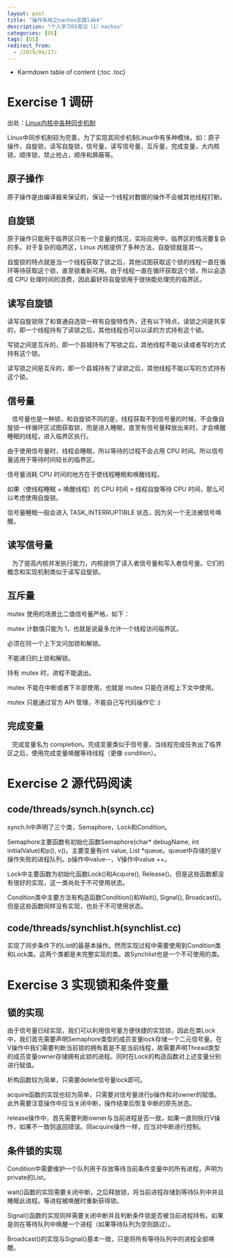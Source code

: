 ```yaml
---
layout: post
title: "操作系统之nachos实践lab4"
description: "个人学习OS笔记（1）nachos"
categories: [OS]
tags: [OS]
redirect_from:
  - /2019/04/17/
---
```


* Karmdown table of content
{:toc .toc}

# Exercise 1  调研

出处：[Linux内核中各种同步机制](https://www.cnblogs.com/liuwei0773/articles/9506748.html)

Linux中同步机制较为完善，为了实现其同步机制Linux中有多种模块。如：原子操作，自旋锁，读写自旋锁，信号量，读写信号量，互斥量，完成变量，大内核锁，顺序锁，禁止抢占，顺序和屏蔽等。

## 原子操作

原子操作是由编译器来保证的，保证一个线程对数据的操作不会被其他线程打断。 

## 自旋锁

原子操作只能用于临界区只有一个变量的情况，实际应用中，临界区的情况要复杂的多。对于复杂的临界区，Linux 内核提供了多种方法，自旋锁就是其一。

自旋锁的特点就是当一个线程获取了锁之后，其他试图获取这个锁的线程一直在循环等待获取这个锁，直至锁重新可用。由于线程一直在循环获取这个锁，所以会造成 CPU 处理时间的浪费，因此最好将自旋锁用于很快能处理完的临界区。

## 读写自旋锁

读写自旋锁除了和普通自选锁一样有自旋特性外，还有以下特点，读锁之间是共享的，即一个线程持有了读锁之后，其他线程也可以以读的方式持有这个锁。

写锁之间是互斥的，即一个县城持有了写锁之后，其他线程不能以读或者写的方式持有这个锁。

读写锁之间是互斥的，即一个县城持有了读锁之后，其他线程不能以写的方式持有这个锁。

## 信号量
  
信号量也是一种锁，和自旋锁不同的是，线程获取不到信号量的时候，不会像自旋锁一样循环区试图获取锁，而是进入睡眠，直至有信号量释放出来时，才会唤醒睡眠的线程，进入临界区执行。

由于使用信号量时，线程会睡眠，所以等待的过程不会占用 CPU 时间。所以信号量适用于等待时间较长的临界区。 

信号量消耗 CPU 时间的地方在于使线程睡眠和唤醒线程。 

如果（使线程睡眠 + 唤醒线程）的 CPU 时间 > 线程自旋等待 CPU 时间，那么可以考虑使用自旋锁。 

信号量睡眠一般会进入 TASK_INTERRUPTIBLE 状态，因为另一个无法被信号唤醒。 

## 读写信号量
  
为了提高内核并发执行能力，内核提供了读入者信号量和写入者信号量。它们的概念和实现机制类似于读写自旋锁。

## 互斥量

mutex 使用的场景比二值信号量严格，如下：

mutex 计数值只能为 1，也就是说最多允许一个线程访问临界区。

必须在同一个上下文问加锁和解锁。

不能递归的上锁和解锁。

持有 mutex 时，进程不能退出。

mutex 不能在中断或者下半部使用，也就是 mutex 只能在进程上下文中使用。

mutex 只能通过官方 API 管理，不能自己写代码操作它 :)

## 完成变量
  
完成变量名为 completion。完成变量类似于信号量，当线程完成任务出了临界区之后，使用完成变量唤醒等待线程（更像 condition）。 



# Exercise 2  源代码阅读

## code/threads/synch.h(synch.cc)

synch.h中声明了三个类，Semaphore，Lock和Condition。

Semaphore主要函数有初始化函数Semaphore(char* debugName, int initialValue)和p(), v()。主要变量有int  value, List *queue。queue中存储的是V操作失败的进程队列。p操作中value--，V操作中value ++。

Lock中主要函数为初始化函数Lock()和Acquire(), Release()。但是这些函数都没有很好的实现，这一类尚处于不可使用状态。

Condition类中主要方法有构造函数Condition()和Wait(), Signal(), Broadcast()。但是这些函数同样没有实现，也处于不可使用状态。

## code/threads/synchlist.h(synchlist.cc)

实现了同步条件下的List的最基本操作。然而实现过程中需要使用到Condition类和Lock类。这两个类都是未完整实现的类。故Synchlist也是一个不可使用的类。

# Exercise 3  实现锁和条件变量

## 锁的实现

由于信号量已经实现，我们可以利用信号量方便快捷的实现锁，因此在类Lock中，我们首先需要声明Semaphore类型的成员变量lock存储一个二元信号量。在V操作中我们需要判断当前锁的拥有着是不是当前线程，故需要声明Thread类型的成员变量owner存储拥有此锁的进程。同时在Lock的构造函数对上述变量分别进行赋值。

析构函数较为简单，只需要delete信号量lock即可。	

acquire函数的实现也较为简单，只需要对信号量进行p操作和对owner的赋值。此外需要注意操作中应当关闭中断，操作结束后恢复中断的原先状态。

release操作中，首先需要判断owner与当前进程是否一致，如果一直则执行V操作，如果不一致则返回错误。同acquire操作一样，应当对中断进行控制。

## 条件锁的实现

Condition中需要维护一个队列用于存放等待当前条件变量中的所有进程，声明为private的List。

wait()函数的实现需要关闭中断，之后释放锁，将当前进程存储到等待队列中并且睡眠此进程。等进程被唤醒时重新获得锁。

Signal()函数的实现同样需要关闭中断并且判断条件锁是否被当前进程持有。如果是则在等待队列中唤醒一个进程（如果等待队列为空则跳过）。

Broadcast()的实现与Signal()基本一致，只是将所有等待队列中的进程全部唤醒。